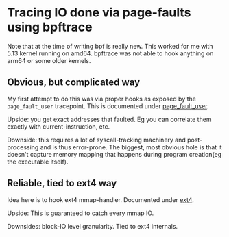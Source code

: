 # Tracing IO done via page-faults using bpftrace

Note that at the time of writing bpf is really new. This worked for me with 5.13 kernel running on amd64. bpftrace was not able to hook anything on arm64 or some older kernels.

## Obvious, but complicated way

My first attempt to do this was via proper hooks as exposed by the `page_fault_user` tracepoint. This is documented under [page_fault_user](page_fault_user/README.md).

Upside: you get exact addresses that faulted. Eg you can correlate them exactly with current-instruction, etc.

Downside: this requires a lot of syscall-tracking machinery and post-processing and is thus error-prone. The biggest, most obvious hole is that it doesn't capture memory mapping that happens during program creation(eg the executable itself).


## Reliable, tied to ext4 way

Idea here is to hook ext4 mmap-handler. Documented under [ext4](ext4/REAME.md).

Upside: This is guaranteed to catch every mmap IO.

Downsides: block-IO level granularity. Tied to ext4 internals.